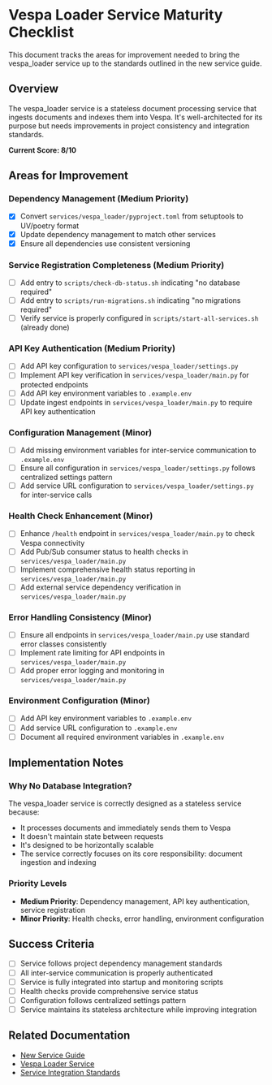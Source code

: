 # Vespa Loader Service Maturity Checklist

This document tracks the areas for improvement needed to bring the vespa_loader service up to the standards outlined in the new service guide.

## Overview

The vespa_loader service is a stateless document processing service that ingests documents and indexes them into Vespa. It's well-architected for its purpose but needs improvements in project consistency and integration standards.

**Current Score: 8/10**

## Areas for Improvement

### Dependency Management (Medium Priority)
- [x] Convert `services/vespa_loader/pyproject.toml` from setuptools to UV/poetry format
- [x] Update dependency management to match other services
- [x] Ensure all dependencies use consistent versioning

### Service Registration Completeness (Medium Priority)
- [ ] Add entry to `scripts/check-db-status.sh` indicating "no database required"
- [ ] Add entry to `scripts/run-migrations.sh` indicating "no migrations required"
- [ ] Verify service is properly configured in `scripts/start-all-services.sh` (already done)

### API Key Authentication (Medium Priority)
- [ ] Add API key configuration to `services/vespa_loader/settings.py`
- [ ] Implement API key verification in `services/vespa_loader/main.py` for protected endpoints
- [ ] Add API key environment variables to `.example.env`
- [ ] Update ingest endpoints in `services/vespa_loader/main.py` to require API key authentication

### Configuration Management (Minor)
- [ ] Add missing environment variables for inter-service communication to `.example.env`
- [ ] Ensure all configuration in `services/vespa_loader/settings.py` follows centralized settings pattern
- [ ] Add service URL configuration to `services/vespa_loader/settings.py` for inter-service calls

### Health Check Enhancement (Minor)
- [ ] Enhance `/health` endpoint in `services/vespa_loader/main.py` to check Vespa connectivity
- [ ] Add Pub/Sub consumer status to health checks in `services/vespa_loader/main.py`
- [ ] Implement comprehensive health status reporting in `services/vespa_loader/main.py`
- [ ] Add external service dependency verification in `services/vespa_loader/main.py`

### Error Handling Consistency (Minor)
- [ ] Ensure all endpoints in `services/vespa_loader/main.py` use standard error classes consistently
- [ ] Implement rate limiting for API endpoints in `services/vespa_loader/main.py`
- [ ] Add proper error logging and monitoring in `services/vespa_loader/main.py`

### Environment Configuration (Minor)
- [ ] Add API key environment variables to `.example.env`
- [ ] Add service URL configuration to `.example.env`
- [ ] Document all required environment variables in `.example.env`

## Implementation Notes

### Why No Database Integration?
The vespa_loader service is correctly designed as a stateless service because:
- It processes documents and immediately sends them to Vespa
- It doesn't maintain state between requests
- It's designed to be horizontally scalable
- The service correctly focuses on its core responsibility: document ingestion and indexing

### Priority Levels
- **Medium Priority**: Dependency management, API key authentication, service registration
- **Minor Priority**: Health checks, error handling, environment configuration

## Success Criteria

- [ ] Service follows project dependency management standards
- [ ] All inter-service communication is properly authenticated
- [ ] Service is fully integrated into startup and monitoring scripts
- [ ] Health checks provide comprehensive service status
- [ ] Configuration follows centralized settings pattern
- [ ] Service maintains its stateless architecture while improving integration

## Related Documentation

- [New Service Guide](../documentation/new-service-guide.md)
- [Vespa Loader Service](../services/vespa_loader/)
- [Service Integration Standards](../documentation/backend-architecture.md)

